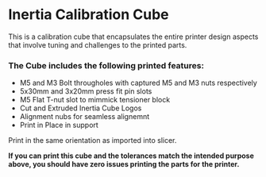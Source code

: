 # Inertia Calibration Cube

This is a calibration cube that encapsulates the entire printer design aspects that involve tuning and challenges to the printed parts.

### The Cube includes the following printed features:

- M5 and M3 Bolt througholes with captured M5 and M3 nuts respectively
- 5x30mm and 3x20mm press fit pin slots
- M5 Flat T-nut slot to mimmick tensioner block
- Cut and Extruded Inertia Cube Logos
- Alignment nubs for seamless alignemnt
- Print in Place in support

Print in the same orientation as imported into slicer.

**If you can print this cube and the tolerances match the intended purpose above, you should have zero issues printing the parts for the printer.**

